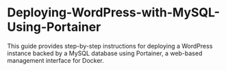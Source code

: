 # Deploying-WordPress-with-MySQL-Using-Portainer
This guide provides step-by-step instructions for deploying a WordPress instance backed by a MySQL database using Portainer, a web-based management interface for Docker.
